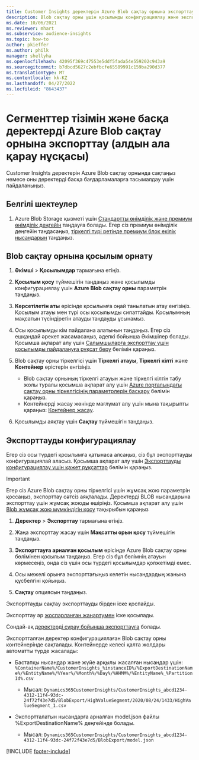 ```yaml
---
title: Customer Insights деректерін Azure Blob сақтау орнына экспорттау
description: Blob сақтау орны үшін қосылымды конфигурациялау және экспорттау жолы туралы ақпарат.
ms.date: 10/06/2021
ms.reviewer: mhart
ms.subservice: audience-insights
ms.topic: how-to
author: pkieffer
ms.author: philk
manager: shellyha
ms.openlocfilehash: 42095f369c47553e5ddf5fada54e559202c943a9
ms.sourcegitcommit: b7dbcd5627c2ebfbcfe65589991c159ba290d377
ms.translationtype: MT
ms.contentlocale: kk-KZ
ms.lasthandoff: 04/27/2022
ms.locfileid: "8643437"
---
```

# <a name="export-segment-list-and-other-data-to-azure-blob-storage-preview"></a>Сегменттер тізімін және басқа деректерді Azure Blob сақтау орнына экспорттау (алдын ала қарау нұсқасы)

Customer Insights деректерін Azure Blob сақтау орнында сақтаңыз немесе оны деректерді басқа бағдарламаларға тасымалдау үшін пайдаланыңыз.

## <a name="known-limitations"></a>Белгілі шектеулер

1. Azure Blob Storage қызметі үшін [Стандартты өнімділік және премиум өнімділік деңгейін](/azure/storage/blobs/storage-blob-performance-tiers) таңдауға болады. Егер сіз премиум өнімділік деңгейін таңдасаңыз, [тіркелгі түрі ретінде премиум блок екілік нысандарын](/azure/storage/common/storage-account-overview#types-of-storage-accounts) таңдаңыз.

## <a name="set-up-the-connection-to-blob-storage"></a>Blob сақтау орнына қосылым орнату

1. **Әкімші** > **Қосылымдар** тармағына өтіңіз.

1. **Қосылым қосу** түймешігін таңдаңыз және қосылымды конфигурациялау үшін **Azure Blob сақтау орны** параметрін таңдаңыз.

1. **Көрсетілетін аты** өрісінде қосылымға оңай танылатын атау енгізіңіз. Қосылым атауы мен түрі осы қосылымды сипаттайды. Қосылымның мақсатын түсіндіретін атауды таңдауды ұсынамыз.

1. Осы қосылымды кім пайдалана алатынын таңдаңыз. Егер сіз ешқандай әрекет жасамасаңыз, әдепкі бойынша Әкімшілер болады. Қосымша ақпарат алу үшін [Салымшыларға экспорттау үшін қосылымды пайдалануға рұқсат беру](connections.md#allow-contributors-to-use-a-connection-for-exports) бөлімін қараңыз.

1. Blob сақтау орны тіркелгісі үшін **Тіркелгі атауы**, **Тіркелгі кілті** және **Контейнер** өрістерін енгізіңіз.
    - Blob сақтау орнының тіркелгі атауын және тіркелгі кілтін табу жолы туралы қосымша ақпарат алу үшін [Azure порталындағы сақтау орны тіркелгісінің параметрлерін басқару](/azure/storage/common/storage-account-manage) бөлімін қараңыз.
    - Контейнерді жасау жөнінде мағлұмат алу үшін мына тақырыпты қараңыз: [Контейнер жасау](/azure/storage/blobs/storage-quickstart-blobs-portal#create-a-container).

1. Қосылымды аяқтау үшін **Сақтау** түймешігін таңдаңыз. 

## <a name="configure-an-export"></a>Экспорттауды конфигурациялау

Егер сіз осы түрдегі қосылымға қатынаса алсаңыз, сіз бұл экспорттауды конфигурациялай аласыз. Қосымша ақпарат алу үшін [Экспорттауды конфигурациялау үшін қажет рұқсаттар](export-destinations.md#set-up-a-new-export) бөлімін қараңыз.

> [!IMPORTANT]
> Егер сіз Azure Blob сақтау орны тіркелгісі үшін жұмсақ жою параметрін қоссаңыз, экспорттау сәтсіз аяқталады. Деректерді BLOB нысандарына экспорттау үшін жұмсақ жоюды өшіріңіз. Қосымша ақпарат алу үшін [Blob жұмсақ жою мүмкіндігін қосу](/azure/storage/blobs/soft-delete-blob-enable.md) тақырыбын қараңыз

1. **Деректер** > **Экспорттау** тармағына өтіңіз.

1. Жаңа экспорттау жасау үшін **Мақсатты орын қосу** түймешігін таңдаңыз.

1. **Экспорттауға арналған қосылым** өрісінде Azure Blob сақтау орны бөлімінен қосылым таңдаңыз. Егер сіз бұл бөлімнің атауын көрмесеңіз, онда сіз үшін осы түрдегі қосылымдар қолжетімді емес.

1. Осы межелі орынға экспорттағыңыз келетін нысандардың жанына құсбелгіні қойыңыз.

1. **Сақтау** опциясын таңдаңыз.

Экспорттауды сақтау экспорттауды бірден іске қоспайды.

Экспорттау әр [жоспарланған жаңартумен](system.md#schedule-tab) іске қосылады.     

Сондай-ақ [деректерді сұрау бойынша экспорттауға](export-destinations.md#run-exports-on-demand) болады. 

Экспортталған деректер конфигурациялаған Blob сақтау орны контейнерінде сақталады. Контейнерде келесі қалта жолдары автоматты түрде жасалады:

- Бастапқы нысандар және жүйе арқылы жасалған нысандар үшін:   
  `%ContainerName%/CustomerInsights_%instanceID%/%ExportDestinationName%/%EntityName%/%Year%/%Month%/%Day%/%HHMM%/%EntityName%_%PartitionId%.csv`  
  - Мысал: `Dynamics365CustomerInsights/CustomerInsights_abcd1234-4312-11f4-93dc-24f72f43e7d5/BlobExport/HighValueSegment/2020/08/24/1433/HighValueSegment_1.csv`
 
- Экспортталатын нысандарға арналған model.json файлы %ExportDestinationName% деңгейінде болады.  
  - Мысал: `Dynamics365CustomerInsights/CustomerInsights_abcd1234-4312-11f4-93dc-24f72f43e7d5/BlobExport/model.json`

[!INCLUDE [footer-include](includes/footer-banner.md)]
